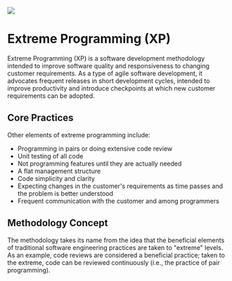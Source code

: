 ![](https://en.wikipedia.org/wiki/File:Extreme_Programming.svg)

# Extreme Programming (XP)

Extreme Programming (XP) is a software development methodology intended to improve software quality and responsiveness to changing customer requirements. As a type of agile software development, it advocates frequent releases in short development cycles, intended to improve productivity and introduce checkpoints at which new customer requirements can be adopted.

## Core Practices

Other elements of extreme programming include:
- Programming in pairs or doing extensive code review
- Unit testing of all code
- Not programming features until they are actually needed
- A flat management structure
- Code simplicity and clarity
- Expecting changes in the customer's requirements as time passes and the problem is better understood
- Frequent communication with the customer and among programmers

## Methodology Concept

The methodology takes its name from the idea that the beneficial elements of traditional software engineering practices are taken to "extreme" levels. As an example, code reviews are considered a beneficial practice; taken to the extreme, code can be reviewed continuously (i.e., the practice of pair programming).
